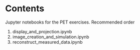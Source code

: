 # Contents

Jupyter notebooks for the PET exercises. Recommended order

1. display_and_projection.ipynb
2. image_creation_and_simulation.ipynb
3. reconstruct_measured_data.ipynb